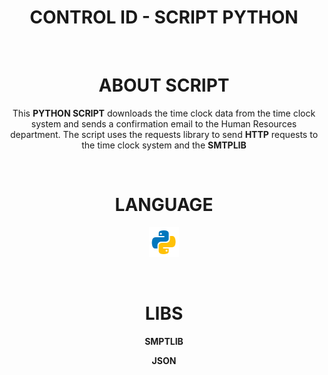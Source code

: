 <h1 align=center> CONTROL ID - SCRIPT PYTHON </h1>

<br>

<h1 align=center> ABOUT SCRIPT </h1>

<p align=center> This <b>PYTHON SCRIPT</b> downloads the time clock data from the time clock system and sends a confirmation email to the Human Resources department. The script uses the requests library to send <b>HTTP</b> requests to the time clock system and the <b>SMTPLIB</b> </p> 

<br>

<h1 align=center> LANGUAGE </h1>

<p align=center> <img src="https://raw.githubusercontent.com/ehotedas/CONTROL-ID-SCRIPT/main/icons/icon.png"> </p>

<br>

<h1 align=center> LIBS </h1>

<p align=center> <b>SMPTLIB</b> </p>
<p align=center> <b>JSON</b> </p>
